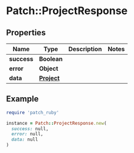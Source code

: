 # Patch::ProjectResponse

## Properties

| Name | Type | Description | Notes |
| ---- | ---- | ----------- | ----- |
| **success** | **Boolean** |  |  |
| **error** | **Object** |  |  |
| **data** | [**Project**](Project.md) |  |  |

## Example

```ruby
require 'patch_ruby'

instance = Patch::ProjectResponse.new(
  success: null,
  error: null,
  data: null
)
```

